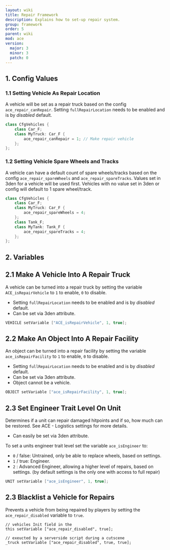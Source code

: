 ```yaml
---
layout: wiki
title: Repair Framework
description: Explains how to set-up repair system.
group: framework
order: 5
parent: wiki
mod: ace
version:
  major: 3
  minor: 3
  patch: 0
---
```


## 1. Config Values

### 1.1 Setting Vehicle As Repair Location

A vehicle will be set as a repair truck based on the config `ace_repair_canRepair`.
Setting `fullRepairLocation` needs to be enabled and is by *disabled* default.

```cpp
class CfgVehicles {
    class Car_F;
    class MyTruck: Car_F {
        ace_repair_canRepair = 1; // Make repair vehicle
    };
};
```

### 1.2 Setting Vehicle Spare Wheels and Tracks

A vehicle can have a default count of spare wheels/tracks based on the config `ace_repair_spareWheels` and `ace_repair_spareTracks`.
Values set in 3den for a vehicle will be used first. Vehicles with no value set in 3den or config will default to 1 spare wheel/track.

```cpp
class CfgVehicles {
    class Car_F;
    class MyTruck: Car_F {
        ace_repair_spareWheels = 4;
    };
    class Tank_F;
    class MyTank: Tank_F {
        ace_repair_spareTracks = 4;
    };
};
```

## 2. Variables

## 2.1 Make A Vehicle Into A Repair Truck

A vehicle can be turned into a repair truck by setting the variable `ACE_isRepairVehicle` to `1` to enable, `0` to disable.
- Setting `fullRepairLocation` needs to be enabled and is by *disabled* default.
- Can be set via 3den attribute.

```cpp
VEHICLE setVariable ["ACE_isRepairVehicle", 1, true];
```

## 2.2 Make An Object Into A Repair Facility

An object can be turned into a repair facility by setting the variable `ace_isRepairFacility` to `1` to enable, `0` to disable.
- Setting `fullRepairLocation` needs to be enabled and is by *disabled* default.
- Can be set via 3den attribute.
- Object cannot be a vehicle.

```cpp
OBJECT setVariable ["ace_isRepairFacility", 1, true];
```

## 2.3 Set Engineer Trait Level On Unit

Determines if a unit can repair damaged hitpoints and if so, how much can be restored. See ACE - Logistics settings for more details.
- Can easily be set via 3den attribute.

To set a units engineer trait level set the variable `ace_isEngineer` to:
- `0` / false: Untrained, only be able to replace wheels, based on settings.
- `1` / true: Engineer.
- `2` : Advanced Engineer, allowing a higher level of repairs, based on settings. (by default settings is the only one with access to full repair)

```cpp
UNIT setVariable ["ace_isEngineer", 1, true];
```

## 2.3 Blacklist a Vehicle for Repairs
Prevents a vehicle from being repaired by players by setting the `ace_repair_disabled` variable to `true`.
```sqf
// vehicles Init field in the 
this setVariable ["ace_repair_disabled", true];

// exeucted by a serverside script during a cutscene
_truck setVariable ["ace_repair_disabled", true, true];
```
